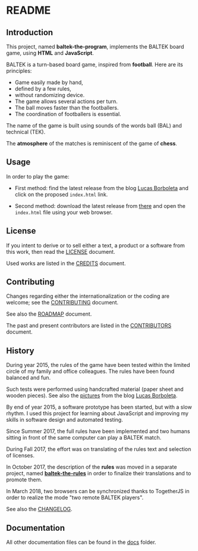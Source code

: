 
# README

## Introduction

This project, named **baltek-the-program**,  implements the BALTEK board game, using **HTML** and **JavaScript**.

BALTEK is a turn-based board game, inspired from **football**. Here are its principles:

- Game easily made by hand,
- defined by a few rules,
- without randomizing device.
- The game allows several actions per turn.
- The ball moves faster than the footballers.
- The coordination of footballers is essential.

The name of the game is built using sounds of the words ball (BAL) and technical (TEK).

The **atmosphere** of the matches is reminiscent of the game of **chess**.

## Usage

In order to play the game: 

* First method: find the latest release from the blog [Lucas Borboleta](http://lucas.borboleta.blog.free.fr) and click on the proposed `index.html` link.



* Second method: download the latest release from [there](https://github.com/LucasBorboleta/baltek-the-program/releases) and open the `index.html` file using your web browser.


## License

If you intent to derive or to sell either a text, a product or a software from this work, then read the [LICENSE](./docs/LICENSE.md) document.

Used works are listed in the [CREDITS](./docs/CREDITS.md) document.

## Contributing

Changes regarding either the internationalization or the coding are welcome; see the  [CONTRIBUTING](./docs/CONTRIBUTING.md) document.

See also the [ROADMAP](./docs/ROADMAP.md) document.

The past and present contributors are listed in the [CONTRIBUTORS](./docs/CONTRIBUTORS.md) document.

## History

During year 2015, the rules of the game have been tested within the limited circle of my family and office colleagues. The rules have been found balanced and fun.

Such tests were performed using handcrafted material (paper sheet and wooden pieces). See also the [pictures](http://lucas.borboleta.blog.free.fr/public/Baltek/2016-01--Baltek-Prototype-2/Diaporama.htm) from the blog [Lucas Borboleta](http://lucas.borboleta.blog.free.fr).

By end of year 2015, a software prototype has been started, but with a slow rhythm. I used this project for learning about JavaScript and improving my skills in software design and automated testing. 

Since Summer 2017, the full rules have been implemented and two humans sitting in front of the same computer can play a BALTEK match.

During Fall 2017, the effort was on translating of the rules text and selection of licenses.

In October 2017, the description of the **rules** was moved in a separate project, named  **[baltek-the-rules](https://github.com/LucasBorboleta/baltek-the-rules)** in order to finalize their translations and to promote them.

In March 2018, two browsers can be synchronized thanks to TogetherJS in order to realize the mode "two remote BALTEK players".

See also the [CHANGELOG](./docs/CHANGELOG.md).

## Documentation

All other documentation files can be found in the [docs](./docs) folder.